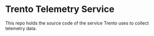 # Trento Telemetry Service

This repo holds the source code of the service Trento uses to collect telemetry data.
